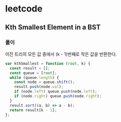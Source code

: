 # leetcode

## Kth Smallest Element in a BST

### 풀이

이진 트리의 모든 값 중에서 (k - 1)번째로 작은 값을 반환한다.

```js
var kthSmallest = function (root, k) {
  const result = [];
  const queue = [root];
  while (queue.length) {
    const node = queue.shift();
    result.push(node.val);
    if (node.left) queue.push(node.left);
    if (node.right) queue.push(node.right);
  }
  result.sort((a, b) => a - b);
  return result[k - 1];
};
```
